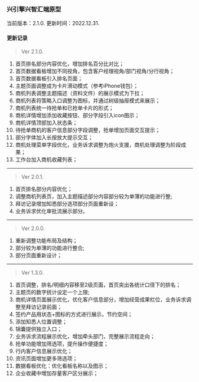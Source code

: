 ### 兴引擎兴智汇端原型

当前版本：2.1.0. 更新时间：2022.12.31.

#### 更新记录

> Ver 2.1.0.

1. 首页排名部分内容优化，增加排名百分比对比；
2. 首页数据看板增加不同视角，包含客户经理视角/部门视角/分行视角；
3. 首页数据看板引入排名页面；
4. 主题页面调整成为卡片滑动模式（参考iPhone钱包）；
5. 商机列表调整主题描述（资料文件）的展示模式为下拉；
6. 商机列表将策略入口调整为图标，并通过树级抽屉模式来展示；
7. 商机列表统一待抢单和已抢单卡片的形式；
8. 商机详情增加添加收藏按钮、部分字段引入icon图示；
9. 商机详情顶部加入状态条；
10. 待抢单商机的客户信息部分字段调整，抢单增加页面交互提示；
11. 部分字体加入长按放大提示交互；
12. 商机处理菜单字段优化，业务诉求调整为炮火支援，商机处理调整为阶段成果；
13. 工作台加入商机收藏列表；

---

> Ver 2.0.1.

1. 首页排名部分内容优化；
2. 调整商机列表页，加入主题描述部分内容部分较为单薄的功能进行整;
3. 拜访记录增加知悉部分选项部分页面重新设；
4. 业务诉求优化审批流展示部分。

---

> Ver 2.0.0.

1. 重新调整功能布局及结构；
2. 部分较为单薄的功能进行整合;
3. 部分页面重新设计；

---

> Ver 1.3.0.

1. 首页调整，排名/明细内容移至2级页面，首页突出各统计口径下的排名；
2. 主题页的数字统计设定一个上限;
3. 商机详情页面展示优化，优化客户信息部分，增加经营成果栏位，业务诉求调整至拜访记录前面；
4. 签约产品用状态+图标的方式进行展示，节约空间；
5. 添加知悉人位置调整；
6. 锦囊提供独立入口；
7. 业务诉求流程展示优化，增加牵头部门，完整展示流程走向；
8. 抢单功能增加筛选项，提升操作便捷度；
9. 行内客户信息展示优化；
10. 资讯页面增加更多筛选项；
11. 数据看板优化：优化看板名称以及图示；
12. 企业收藏中增加存量客户区分展示；

